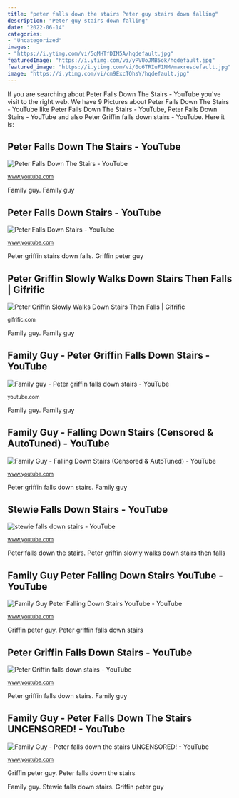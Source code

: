 ```yaml
---
title: "peter falls down the stairs Peter guy stairs down falling"
description: "Peter guy stairs down falling"
date: "2022-06-14"
categories:
- "Uncategorized"
images:
- "https://i.ytimg.com/vi/5qMHTfDIM5A/hqdefault.jpg"
featuredImage: "https://i.ytimg.com/vi/yPVUoJMB5ok/hqdefault.jpg"
featured_image: "https://i.ytimg.com/vi/0o6TRIuF1NM/maxresdefault.jpg"
image: "https://i.ytimg.com/vi/cm9ExcTOhsY/hqdefault.jpg"
---
```


If you are searching about Peter Falls Down The Stairs - YouTube you've visit to the right web. We have 9 Pictures about Peter Falls Down The Stairs - YouTube like Peter Falls Down The Stairs - YouTube, Peter Falls Down Stairs - YouTube and also Peter Griffin falls down stairs - YouTube. Here it is:

## Peter Falls Down The Stairs - YouTube

![Peter Falls Down The Stairs - YouTube](https://i.ytimg.com/vi/uCCQItIhsPY/hqdefault.jpg "Family guy")

<small>www.youtube.com</small>

Family guy. Family guy

## Peter Falls Down Stairs - YouTube

![Peter Falls Down Stairs - YouTube](https://i.ytimg.com/vi/5qMHTfDIM5A/hqdefault.jpg "Peter griffin falls down stairs")

<small>www.youtube.com</small>

Peter griffin stairs down falls. Griffin peter guy

## Peter Griffin Slowly Walks Down Stairs Then Falls | Gifrific

![Peter Griffin Slowly Walks Down Stairs Then Falls | Gifrific](https://gifrific.com/wp-content/uploads/2015/03/Peter-Griffin-Slowly-Walk-Down-Stairs-Fall-Family-Guy.gif "Family guy")

<small>gifrific.com</small>

Family guy. Family guy

## Family Guy - Peter Griffin Falls Down Stairs - YouTube

![Family guy - Peter griffin falls down stairs - YouTube](https://i.ytimg.com/vi/yPVUoJMB5ok/hqdefault.jpg "Family guy")

<small>youtube.com</small>

Family guy. Family guy

## Family Guy - Falling Down Stairs (Censored &amp; AutoTuned) - YouTube

![Family Guy - Falling Down Stairs (Censored &amp; AutoTuned) - YouTube](https://i.ytimg.com/vi/0o6TRIuF1NM/maxresdefault.jpg "Family guy peter falling down stairs youtube")

<small>www.youtube.com</small>

Peter griffin falls down stairs. Family guy

## Stewie Falls Down Stairs - YouTube

![stewie falls down stairs - YouTube](https://i.ytimg.com/vi/cm9ExcTOhsY/hqdefault.jpg "Family guy")

<small>www.youtube.com</small>

Peter falls down the stairs. Peter griffin slowly walks down stairs then falls

## Family Guy Peter Falling Down Stairs YouTube - YouTube

![Family Guy Peter Falling Down Stairs YouTube - YouTube](https://i.ytimg.com/vi/TvEAUfW4WHs/hqdefault.jpg "Peter griffin slowly walks down stairs then falls")

<small>www.youtube.com</small>

Griffin peter guy. Peter griffin falls down stairs

## Peter Griffin Falls Down Stairs - YouTube

![Peter Griffin falls down stairs - YouTube](https://i.ytimg.com/vi/L5Z0e7Zdg14/maxresdefault.jpg "Peter griffin falls down stairs")

<small>www.youtube.com</small>

Peter griffin falls down stairs. Family guy

## Family Guy - Peter Falls Down The Stairs UNCENSORED! - YouTube

![Family Guy - Peter falls down the stairs UNCENSORED! - YouTube](https://i.ytimg.com/vi/o3jNDlLPPG0/maxresdefault.jpg "Stewie stairs down falls")

<small>www.youtube.com</small>

Griffin peter guy. Peter falls down the stairs

Family guy. Stewie falls down stairs. Griffin peter guy
